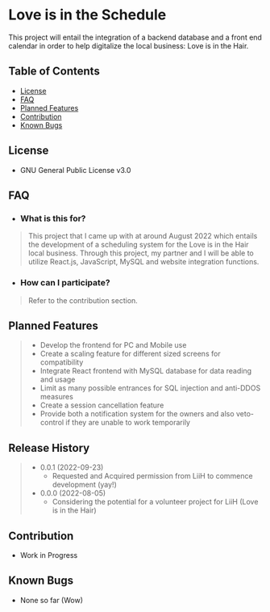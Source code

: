
# Love is in the Schedule

This project will entail the integration of a backend database and a front end calendar in order to help digitalize the local business: Love is in the Hair.

## Table of Contents

  * [License](#license)
  * [FAQ](#FAQ)
  * [Planned Features](#planned-features)
  * [Contribution](#Contribution)
  * [Known Bugs](#known-bugs)

## License
* GNU General Public License v3.0

## FAQ

* ### What is this for?

> This project that I came up with at around August 2022 which entails the development of a scheduling system for the Love is in the Hair local business. Through this project, my partner and I will be able to utilize React.js, JavaScript, MySQL and website integration functions. 

* ### How can I participate?

> Refer to the contribution section.

## Planned Features

> * Develop the frontend for PC and Mobile use
> * Create a scaling feature for different sized screens for compatibility
> * Integrate React frontend with MySQL database for data reading and usage
> * Limit as many possible entrances for SQL injection and anti-DDOS measures
> * Create a session cancellation feature
> * Provide both a notification system for the owners and also veto-control if they are unable to work temporarily

## Release History
> * 0.0.1 (2022-09-23)
>   * Requested and Acquired permission from LiiH to commence development (yay!)
> * 0.0.0 (2022-08-05)
>   * Considering the potential for a volunteer project for LiiH (Love is in the Hair)

## Contribution

* Work in Progress

## Known Bugs

* None so far (Wow)
